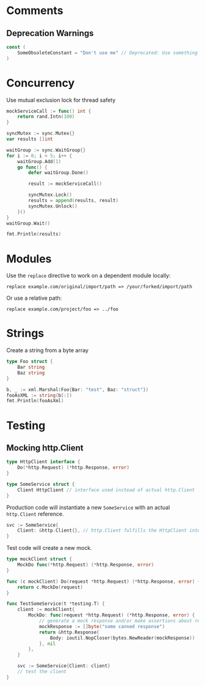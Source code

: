 # Comments
## Deprecation Warnings

```go
const (
    SomeObsoleteConstant = "Don't use me" // Deprecated: Use something else instead
)
```

# Concurrency
Use mutual exclusion lock for thread safety
```go
mockServiceCall := func() int {
    return rand.Intn(100)
}

syncMutex := sync.Mutex{}
var results []int

waitGroup := sync.WaitGroup{}
for i := 0; i < 5; i++ {
    waitGroup.Add(1)
    go func() {
        defer waitGroup.Done()

        result := mockServiceCall()

        syncMutex.Lock()
        results = append(results, result)
        syncMutex.Unlock()
    }()
}
waitGroup.Wait()

fmt.Println(results)
```

# Modules

Use the `replace` directive to work on a dependent module locally:
```
replace example.com/original/import/path => /your/forked/import/path
```
Or use a relative path:
```
replace example.com/project/foo => ../foo
```

# Strings

Create a string from a byte array
```go
type Foo struct {
    Bar string
    Baz string
}

b, _ := xml.Marshal(Foo{Bar: "test", Baz: "struct"})
fooAsXML := string(b[:])
fmt.Println(fooAsXml)
```

# Testing

## Mocking http.Client
```go
type HttpClient interface {
    Do(*http.Request) (*http.Response, error)
}

type SomeService struct {
    Client HttpClient // interface used instead of actual http.Client
}
```
Production code will instantiate a new `SomeService` with an actual `http.Client` reference.
```go
svc := SomeService{
    Client: &http.Client{}, // http.Client fulfills the HttpClient interface
}
```
Test code will create a new mock.
```go
type mockClient struct {
    MockDo func(*http.Request) (*http.Response, error)
}

func (c mockClient) Do(request *http.Request) (*http.Response, error) {
    return c.MockDo(request)
}

func TestSomeService(t *testing.T) {
	client := mockClient{
		MockDo: func(request *http.Request) (*http.Response, error) {
			// generate a mock response and/or make assertions about request
			mockResponse := []byte("some canned response")
			return &http.Response{
				Body: ioutil.NopCloser(bytes.NewReader(mockResponse))
			}, nil
		},
	}

	svc := SomeService{Client: client}
    // test the client 
}
```
